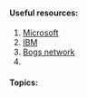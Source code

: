 #### Useful resources:

1. [Microsoft](https://learn.microsoft.com/en-us/training/modules/network-fundamentals/)
2. [IBM](https://www.ibm.com/topics/networking)
3. [Bogs network](https://www.networkinglearning.com/)
4. 

#### Topics:

